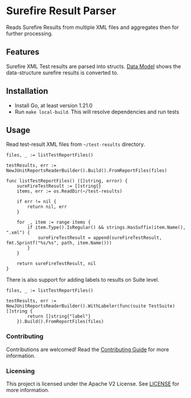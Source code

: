 # Surefire Result Parser

Reads Surefire Results from multiple XML files and aggregates then for further processing.

## Features
Surefire XML Test results are parsed into structs. [Data Model](doc/datamodel.md) shows 
the data-structure surefire results is converted to.

## Installation

- Install Go, at least version 1.21.0
- Run `make local-build`. This will resolve dependencies and run tests

## Usage

Read test-result XML files from `~/test-results` directory.

```
files, _ := listTestReportFiles()

testResults, err := NewJUnitReportsReaderBuilder().Build().FromReportFiles(files)
	
func listTestReportFiles() ([]string, error) {
	sureFireTestResult := []string{}
	items, err := os.ReadDir(~/test-results)

	if err != nil {
		return nil, err
	}

	for _, item := range items {
		if item.Type().IsRegular() && strings.HasSuffix(item.Name(), ".xml") {
			sureFireTestResult = append(sureFireTestResult, fmt.Sprintf("%s/%s", path, item.Name()))
		}
	}

	return sureFireTestResult, nil
}
```

There is also support for adding labels to results on Suite level. 

```
files, _ := listTestReportFiles()

testResults, err := NewJUnitReportsReaderBuilder().WithLabeler(func(suite TestSuite) []string {
		return []string{"label"}
	}).Build().FromReportFiles(files)
```
### Contributing

Contributions are welcomed! Read the [Contributing Guide](./.github/CONTRIBUTING.md) for more information.

### Licensing

This project is licensed under the Apache V2 License. See [LICENSE](LICENSE) for more information.
